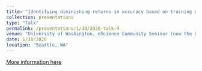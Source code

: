 ```yaml
---
title: "Identifying diminishing returns in accuracy based on training data set size"
collection: presentations
type: "Talk"
permalink: /presentations/1/30/2020-talk-9
venue: "University of Washington, eScience Community Seminar (now the UW Data Science Seminar)"
date: 1/30/2020
location: "Seattle, WA"
---
```


[More information here](https://escience.washington.edu/get-involved/escience-community-seminar/)
